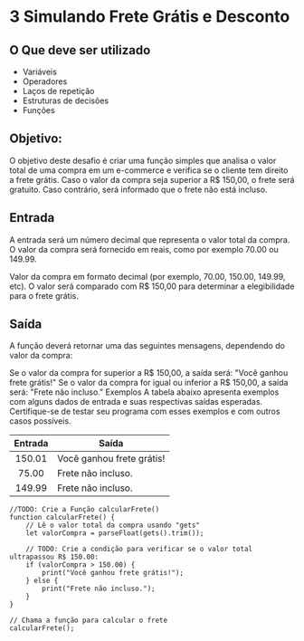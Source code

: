 # 3 Simulando Frete Grátis e Desconto

## O Que deve ser utilizado

- Variáveis
- Operadores
- Laços de repetição
- Estruturas de decisões
- Funções

## Objetivo:

O objetivo deste desafio é criar uma função simples que analisa o valor total de uma compra em um e-commerce e verifica se o cliente tem direito a frete grátis. Caso o valor da compra seja superior a R$ 150,00, o frete será gratuito.
Caso contrário, será informado que o frete não está incluso.

## Entrada

A entrada será um número decimal que representa o valor total da compra. O valor da compra será fornecido em reais, como por exemplo 70.00 ou 149.99.

Valor da compra em formato decimal (por exemplo, 70.00, 150.00, 149.99, etc).
O valor será comparado com R$ 150,00 para determinar a elegibilidade para o frete grátis.

## Saída

A função deverá retornar uma das seguintes mensagens, dependendo do valor da compra:

Se o valor da compra for superior a R$ 150,00, a saída será: "Você ganhou frete grátis!"
Se o valor da compra for igual ou inferior a R$ 150,00, a saída será: "Frete não incluso."
Exemplos
A tabela abaixo apresenta exemplos com alguns dados de entrada e suas respectivas saídas esperadas. Certifique-se de testar seu programa com esses exemplos e com outros casos possíveis.

| Entrada	| Saída |
| :-------: | ------ |
| 150.01	| Você ganhou frete grátis! |
| 75.00	| Frete não incluso. |
| 149.99 | Frete não incluso. |


~~~
//TODO: Crie a Função calcularFrete()
function calcularFrete() {
    // Lê o valor total da compra usando "gets"
    let valorCompra = parseFloat(gets().trim());

    // TODO: Crie a condição para verificar se o valor total ultrapassou R$ 150.00:
    if (valorCompra > 150.00) {
        print("Você ganhou frete grátis!");
    } else {
        print("Frete não incluso.");
    }
}

// Chama a função para calcular o frete
calcularFrete();
~~~
